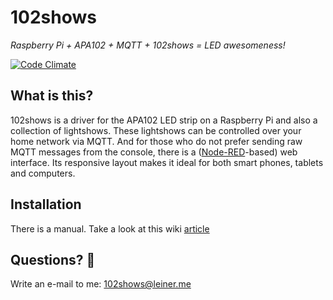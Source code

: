 # 102shows
_Raspberry Pi + APA102 + MQTT + 102shows = LED awesomeness!_

[![Code Climate](https://codeclimate.com/github/Yottabits/102shows/badges/gpa.svg)](https://codeclimate.com/github/Yottabits/102shows)

## What is this?
102shows is a driver for the APA102 LED strip on a Raspberry Pi and also a collection of lightshows.
These lightshows can be controlled over your home network via MQTT.
And for those who do not prefer sending raw MQTT messages from the console, there is a ([Node-RED](https://nodered.org)-based) web interface.
Its responsive layout makes it ideal for both smart phones, tablets and computers.

## Installation
There is a manual. Take a look at this wiki [article](https://github.com/Yottabits/102shows/wiki/Installation)

## Questions? 🤔
Write an e-mail to me: 102shows@leiner.me
